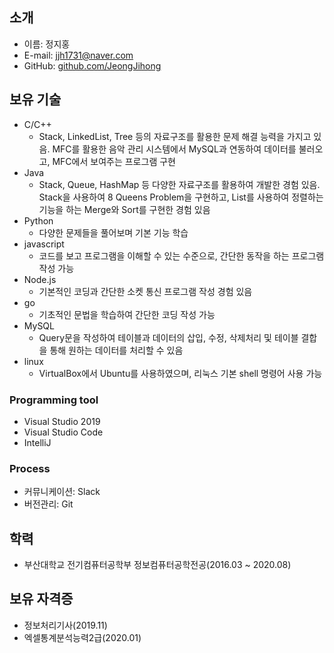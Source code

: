 ## 소개
- 이름: 정지홍
- E-mail: jjh1731@naver.com
- GitHub: [github.com/JeongJihong](https://github.com/JeongJihong)

## 보유 기술
- C/C++
  - Stack, LinkedList, Tree 등의 자료구조를 활용한 문제 해결 능력을 가지고 있음. MFC를 활용한 음악 관리 시스템에서 MySQL과 연동하여 데이터를 불러오고, MFC에서 보여주는 프로그램 구현
- Java
  - Stack, Queue, HashMap 등 다양한 자료구조를 활용하여 개발한 경험 있음. Stack을 사용하여 8 Queens Problem을 구현하고, List를 사용하여 정렬하는 기능을 하는 Merge와 Sort를 구현한 경험 있음
- Python
  - 다양한 문제들을 풀어보며 기본 기능 학습
- javascript
  - 코드를 보고 프로그램을 이해할 수 있는 수준으로, 간단한 동작을 하는 프로그램 작성 가능
- Node.js
  - 기본적인 코딩과 간단한 소켓 통신 프로그램 작성 경험 있음
- go
  - 기초적인 문법을 학습하여 간단한 코딩 작성 가능
- MySQL
  - Query문을 작성하여 테이블과 데이터의 삽입, 수정, 삭제처리 및 테이블 결합을 통해 원하는 데이터를 처리할 수 있음
- linux
  - VirtualBox에서 Ubuntu를 사용하였으며, 리눅스 기본 shell 명령어 사용 가능
### Programming tool
- Visual Studio 2019
- Visual Studio Code
- IntelliJ
### Process
- 커뮤니케이션: Slack
- 버전관리: Git

## 학력
- 부산대학교 전기컴퓨터공학부 정보컴퓨터공학전공(2016.03 ~ 2020.08)

## 보유 자격증
- 정보처리기사(2019.11)
- 엑셀통계분석능력2급(2020.01)
